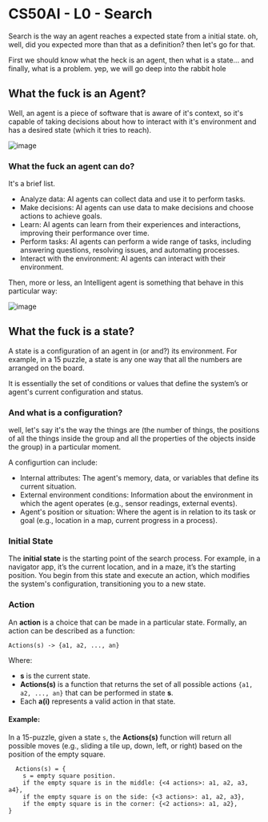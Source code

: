 # CS50AI - L0 - Search
Search is the way an agent reaches a expected state from a initial state.
oh, well, did you expected more than that as a definition? then let's go for that.

First we should know what the heck is an agent, then what is a state... 
and finally, what is a problem. yep, we will go deep into the rabbit hole

## What the fuck is an Agent?
Well, an agent is a piece of software that is aware of it's context, so it's capable
of taking decisions about how to interact with it's environment and has a desired state (which it tries to reach).

![image](https://github.com/user-attachments/assets/a59997d0-0352-4eb8-969a-486737fa8d43)

### What the fuck an agent can do?
It's a brief list.
- Analyze data: AI agents can collect data and use it to perform tasks.
- Make decisions: AI agents can use data to make decisions and choose actions to achieve goals. 
- Learn: AI agents can learn from their experiences and interactions, improving their performance over time. 
- Perform tasks: AI agents can perform a wide range of tasks, including answering questions, resolving issues, and automating processes. 
- Interact with the environment: AI agents can interact with their environment.
  
Then, more or less, an Intelligent agent is something that behave in this particular way:

![image](https://github.com/user-attachments/assets/119b7525-dbf7-4348-90d0-74f931833e34)

## What the fuck is a state?
A state is a configuration of an agent in (or and?) its environment. For example, in a 15 puzzle, a state is any one way that all the numbers are arranged on the board. 

It is essentially the set of conditions or values that define the system’s or agent's current configuration and status.

### And what is a configuration? 
well, let's say it's the way the things are (the number of things, the positions of all the things inside the group and all the properties of the objects inside the group) in a particular moment. 

A configurtion can include:

- Internal attributes: The agent's memory, data, or variables that define its current situation.
- External environment conditions: Information about the environment in which the agent operates (e.g., sensor readings, external events).
- Agent's position or situation: Where the agent is in relation to its task or goal (e.g., location in a map, current progress in a process).

### Initial State
The **initial state** is the starting point of the search process. For example, in a navigator app, it’s the current location, and in a maze, it’s the starting position. You begin from this state and execute an action, which modifies the system's configuration, transitioning you to a new state.

### Action
An **action** is a choice that can be made in a particular state. Formally, an action can be described as a function:

`Actions(s) -> {a1, a2, ..., an}`

Where:
- **s** is the current state.
- **Actions(s)** is a function that returns the set of all possible actions `{a1, a2, ..., an}` that can be performed in state **s**.
- Each **a(i)** represents a valid action in that state.

#### Example:
In a 15-puzzle, given a state `s`, the **Actions(s)** function will return all possible moves (e.g., sliding a tile up, down, left, or right) based on the position of the empty square.

```
  Actions(s) = {
    s = empty square position.
    if the empty square is in the middle: {<4 actions>: a1, a2, a3, a4},
    if the empty square is on the side: {<3 actions>: a1, a2, a3},
    if the empty square is in the corner: {<2 actions>: a1, a2}, 
}
